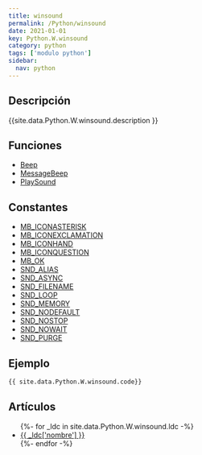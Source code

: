```yaml
---
title: winsound
permalink: /Python/winsound
date: 2021-01-01
key: Python.W.winsound
category: python
tags: ['modulo python']
sidebar: 
  nav: python
---
```


## Descripción
{{site.data.Python.W.winsound.description }}

## Funciones
* [Beep](/Python/winsound/Beep/)
* [MessageBeep](/Python/winsound/MessageBeep/)
* [PlaySound](/Python/winsound/PlaySound/)

## Constantes
* [MB_ICONASTERISK](/Python/winsound/MB_ICONASTERISK/)
* [MB_ICONEXCLAMATION](/Python/winsound/MB_ICONEXCLAMATION/)
* [MB_ICONHAND](/Python/winsound/MB_ICONHAND/)
* [MB_ICONQUESTION](/Python/winsound/MB_ICONQUESTION/)
* [MB_OK](/Python/winsound/MB_OK/)
* [SND_ALIAS](/Python/winsound/SND_ALIAS/)
* [SND_ASYNC](/Python/winsound/SND_ASYNC/)
* [SND_FILENAME](/Python/winsound/SND_FILENAME/)
* [SND_LOOP](/Python/winsound/SND_LOOP/)
* [SND_MEMORY](/Python/winsound/SND_MEMORY/)
* [SND_NODEFAULT](/Python/winsound/SND_NODEFAULT/)
* [SND_NOSTOP](/Python/winsound/SND_NOSTOP/)
* [SND_NOWAIT](/Python/winsound/SND_NOWAIT/)
* [SND_PURGE](/Python/winsound/SND_PURGE/)

## Ejemplo
~~~python
{{ site.data.Python.W.winsound.code}}
~~~

## Artículos
<ul>
{%- for _ldc in site.data.Python.W.winsound.ldc -%}
   <li>
       <a href="{{_ldc['url'] }}">{{ _ldc['nombre'] }}</a>
   </li>
{%- endfor -%}
</ul>
